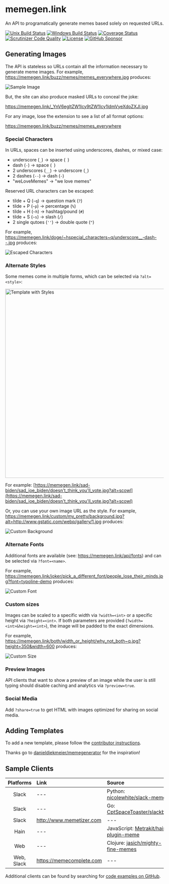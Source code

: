 # memegen.link

An API to programatically generate memes based solely on requested URLs.

[![Unix Build Status](http://img.shields.io/travis/jacebrowning/memegen/main.svg?label=unix)](https://travis-ci.org/jacebrowning/memegen)
[![Windows Build Status](https://img.shields.io/appveyor/ci/jacebrowning/memegen/main.svg?label=windows)](https://ci.appveyor.com/project/jacebrowning/memegen)
[![Coverage Status](http://img.shields.io/coveralls/jacebrowning/memegen/main.svg)](https://coveralls.io/r/jacebrowning/memegen)
[![Scrutinizer Code Quality](http://img.shields.io/scrutinizer/g/jacebrowning/memegen.svg)](https://scrutinizer-ci.com/g/jacebrowning/memegen/?branch=main) <!--content-->
[![License](https://img.shields.io/badge/license-mit-blue)](https://github.com/jacebrowning/memegen/blob/main/LICENSE.md)
[![GitHub Sponsor](https://img.shields.io/badge/server%20costs-%247%2Fmonth-red)](https://github.com/sponsors/jacebrowning)

## Generating Images

The API is stateless so URLs contain all the information necessary to generate meme images. For example, https://memegen.link/buzz/memes/memes_everywhere.jpg produces:

![Sample Image](https://memegen.link/buzz/memes/memes_everywhere.jpg?watermark=none)

But, the site can also produce masked URLs to conceal the joke:

https://memegen.link/_YnV6egltZW1lcy9tZW1lcy1ldmVyeXdoZXJl.jpg

For any image, lose the extension to see a list of all format options:

https://memegen.link/buzz/memes/memes_everywhere

### Special Characters

In URLs, spaces can be inserted using underscores, dashes, or mixed case:

* underscore (`_`) → space (` `)
* dash (`-`) → space (` `)
* 2 underscores (`__`) → underscore (`_`)
* 2 dashes (`--`) → dash (`-`)
* "weLoveMemes" → "we love memes"

Reserved URL characters can be escaped:

* tilde + Q (`~q`) → question mark (`?`)
* tilde + P (`~p`) → percentage (`%`)
* tilde + H (`~h`) → hashtag/pound (`#`)
* tilde + S (`~s`) → slash (`/`)
* 2 single qutoes (`''`) → double quote (`"`)

For example, https://memegen.link/doge/~hspecial_characters~q/underscore__-dash--.jpg produces:

![Escaped Characters](https://memegen.link/doge/~hspecial_characters~q/underscore__-dash--.jpg?watermark=none)

### Alternate Styles

Some memes come in multiple forms, which can be selected via `?alt=<style>`:

<img src="https://memegen.link/static/images/template.png" alt="Template with Styles" style="width: 600px;"/>

For example: [https://memegen.link/sad-biden/sad_joe_biden/doesn't_think_you'll_vote.jpg?alt=scowl](https://memegen.link/sad-biden/sad_joe_biden/doesn't_think_you'll_vote.jpg?alt=scowl)

Or, you can use your own image URL as the style. For example, https://memegen.link/custom/my_pretty/background.jpg?alt=http://www.gstatic.com/webp/gallery/1.jpg produces:

![Custom Background](https://memegen.link/custom/my_pretty/background.jpg?alt=http://www.gstatic.com/webp/gallery/1.jpg&watermark=none)

### Alternate Fonts

Additional fonts are available (see: https://memegen.link/api/fonts) and can be selected via `?font=<name>`.

For example, https://memegen.link/joker/pick_a_different_font/people_lose_their_minds.jpg?font=typoline-demo produces:

![Custom Font](https://memegen.link/joker/pick-a-different-font/people-lose-their-minds.jpg?font=typoline-demo&watermark=none)

### Custom sizes

Images can be scaled to a specific width via `?width=<int>` or a specific height via `?height=<int>`. If both parameters are provided (`?width=<int>&height=<int>`), the image will be padded to the exact dimensions.

For example, https://memegen.link/both/width_or_height/why_not_both~q.jpg?height=350&width=600 produces:

![Custom Size](https://memegen.link/both/width_or_height/why_not_both~q.jpg?height=350&width=600&watermark=none)

### Preview Images

API clients that want to show a preview of an image while the user is still typing should disable caching and analytics via `?preview=true`.

### Social Media

Add `?share=true` to get HTML with images optimized for sharing on social media.

## Adding Templates

To add a new template, please follow the [contributor instructions](CONTRIBUTING.md).

Thanks go to [danieldiekmeier/memegenerator](https://github.com/danieldiekmeier/memegenerator) for the inspiration!

## Sample Clients

| Platforms | Link | Source |
| :-: | :-- | :-- |
| Slack | --- | Python: [nicolewhite/slack-meme](https://github.com/nicolewhite/slack-meme) | --- |
| Slack | --- | Go: [CptSpaceToaster/slackbot](https://github.com/CptSpaceToaster/slackbot) | --- |
| Slack | http://www.memetizer.com | --- |
| Hain | --- | JavaScript: [Metrakit/hain-plugin-meme](https://github.com/Metrakit/hain-plugin-meme) |
| Web | ---| Clojure: [jasich/mighty-fine-memes](https://github.com/jasich/mighty-fine-memes) |
| Web, Slack | https://memecomplete.com | --- |

Additional clients can be found by searching for [code examples on GitHub](https://github.com/search?o=desc&q=%22memegen.link%22+&ref=searchresults&s=indexed&type=Code&utf8=%E2%9C%93).
